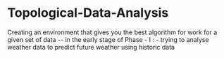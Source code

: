 # Topological-Data-Analysis
Creating an environment that gives you the best algorithm for work for a given set of data -- in the early stage of Phase - I : - trying to analyse weather data to predict future weather using historic data
